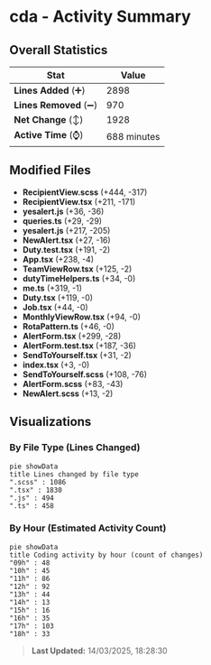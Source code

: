 # cda - Activity Summary 

## Overall Statistics

| Stat                   | Value                                                             |
| ---------------------- | ----------------------------------------------------------------- |
| **Lines Added** (➕)   | 2898                                          |
| **Lines Removed** (➖) | 970                                        |
| **Net Change** (↕)    | 1928                |
| **Active Time** (⌚)   | 688 minutes |


## Modified Files
- **RecipientView.scss** (+444, -317)
- **RecipientView.tsx** (+211, -171)
- **yesalert.js** (+36, -36)
- **queries.ts** (+29, -29)
- **yesalert.js** (+217, -205)
- **NewAlert.tsx** (+27, -16)
- **Duty.test.tsx** (+191, -2)
- **App.tsx** (+238, -4)
- **TeamViewRow.tsx** (+125, -2)
- **dutyTimeHelpers.ts** (+34, -0)
- **me.ts** (+319, -1)
- **Duty.tsx** (+119, -0)
- **Job.tsx** (+44, -0)
- **MonthlyViewRow.tsx** (+94, -0)
- **RotaPattern.ts** (+46, -0)
- **AlertForm.tsx** (+299, -28)
- **AlertForm.test.tsx** (+187, -36)
- **SendToYourself.tsx** (+31, -2)
- **index.tsx** (+3, -0)
- **SendToYourself.scss** (+108, -76)
- **AlertForm.scss** (+83, -43)
- **NewAlert.scss** (+13, -2)

## Visualizations

### By File Type (Lines Changed)

```mermaid
pie showData
title Lines changed by file type
".scss" : 1086
".tsx" : 1830
".js" : 494
".ts" : 458
```

### By Hour (Estimated Activity Count)

```mermaid
pie showData
title Coding activity by hour (count of changes)
"09h" : 48
"10h" : 45
"11h" : 86
"12h" : 92
"13h" : 44
"14h" : 13
"15h" : 16
"16h" : 35
"17h" : 103
"18h" : 33
```


> **Last Updated:** 14/03/2025, 18:28:30